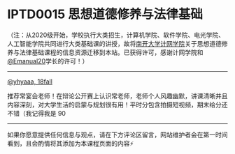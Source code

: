 
# IPTD0015 思想道德修养与法律基础

（注：从2020级开始，学校执行大类招生，计算机学院、软件学院、电光学院、人工智能学院共同进行大类基础课的讲授，故将[南开大学计网学院](https://nkucs.icu)关于思想道德修养与法律基础课程的信息资源迁移到本站。已获得许可，感谢计网学院和[@Emanual20](https://github.com/Emanual20)学长的许可！）

------

[@yhyaaa, 18fall](https://github.com/yhy-2000)

推荐常宴会老师！在辩论公开赛上认识常老师，老师个人风趣幽默，讲课清晰并且内容深刻，对大学生活的启蒙与规划很有用！平时分包含拍摄短视频，期末给分还不错（我记得我是 90

------

如果你愿意提供任何信息与观点，请在下方评论区留言，网站维护者会在第一时间看到，且会酌情将其添加为本课程页面的内容⚡️
